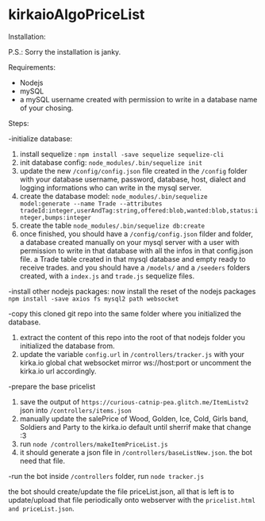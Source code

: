# kirkaioAlgoPriceList

Installation:

P.S.: Sorry the installation is janky.

Requirements:
- Nodejs
- mySQL
- a mySQL username created with permission to write in a database name of your chosing. 

Steps:

-initialize database:
 1) install sequelize : `npm install -save sequelize sequelize-cli`
 2) init database config: `node_modules/.bin/sequelize init`
 3) update the new `/config/config.json` file created in the `/config` folder with your database username, password, database, host, dialect and logging informations who can write in the mysql server.
 4) create the database model: `node_modules/.bin/sequelize model:generate --name Trade --attributes tradeId:integer,userAndTag:string,offered:blob,wanted:blob,status:integer,bumps:integer`
 5) create the table `node_modules/.bin/sequelize db:create`
 6) once finished, you should have a `/config/config.json` filder and folder, a database created manually on your mysql server with a user with permission to write in that database with all the infos in that config.json file. a Trade table created in that mysql database and empty ready to receive trades. and you should have a `/models/` and a `/seeders` folders created, with a `index.js` and `trade.js` sequelize files.

-install other nodejs packages:
now install the reset of the nodejs packages `npm install -save axios fs mysql2 path websocket`

-copy this cloned git repo into the same folder where you initialized the database.
 1) extract the content of this repo into the root of that nodejs folder you initialized the database from.
 2) update the variable `config.url` in `/controllers/tracker.js` with your kirka.io global chat websocket mirror ws://host:port or uncomment the kirka.io url accordingly.

-prepare the base pricelist
 1) save the output of `https://curious-catnip-pea.glitch.me/ItemListv2` json into `/controllers/items.json`
 2) manually update the salePrice of Wood, Golden, Ice, Cold, Girls band, Soldiers and Party to the kirka.io default until sherrif make that change :3
 3) run `node /controllers/makeItemPriceList.js`
 4) it should generate a json file in `/controllers/baseListNew.json`. the bot need that file.

-run the bot
 inside `/controllers` folder, run `node tracker.js`

the bot should create/update the file priceList.json, all that is left is to update/upload that file periodically onto webserver with the `pricelist.html and priceList.json`.

